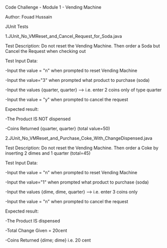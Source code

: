 Code Challenge - Module 1 - Vending Machine

Author: Fouad Hussain


JUnit Tests

1.JUnit_No_VMReset_and_Cancel_Request_for_Soda.java

Test Description: 
Do not reset the Vending Machine. 
Then order a Soda but Cancel the Request when checking out

Test Input Data:

-Input the value = "n" when prompted to reset Vending Machine

-Input the value="3" when prompted what product to purchase (soda)

-Input the values {quarter, quarter} --> i.e. enter 2 coins only of type quarter

-Input the value = "y" when prompted to cancel the request

Expected result:

-The Product IS NOT dispensed

-Coins Returned {quarter, quarter} (total value=50)




2.JUnit_No_VMReset_and_Purchase_Coke_With_ChangeDispensed.java

Test Description: 
Do not reset the Vending Machine. 
Then order a Coke by inserting 2 dimes and 1 quarter (total=45)

Test Input Data:

-Input the value = "n" when prompted to reset Vending Machine

-Input the value="1" when prompted what product to purchase (soda)

-Input the values {dime, dime, quarter} --> i.e. enter 3 coins only

-Input the value = "n" when prompted to cancel the request

Expected result:

-The Product IS dispensed

-Total Change Given = 20cent

-Coins Returned {dime; dime} i.e. 20 cent

